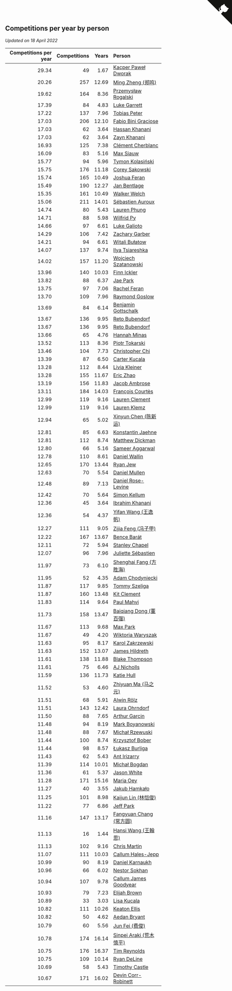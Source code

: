 ## Competitions per year by person

*Updated on 18 April 2022*

| Competitions per year | Competitions | Years | Person |
| ---: | ---: | ---: | :--- |
| 29.34 | 49 | 1.67 | [Kacper Paweł Dworak](https://www.worldcubeassociation.org/persons/2020DWOR01) |
| 20.26 | 257 | 12.69 | [Ming Zheng (郑鸣)](https://www.worldcubeassociation.org/persons/2009ZHEN11) |
| 19.62 | 164 | 8.36 | [Przemysław Rogalski](https://www.worldcubeassociation.org/persons/2013ROGA02) |
| 17.39 | 84 | 4.83 | [Luke Garrett](https://www.worldcubeassociation.org/persons/2017GARR05) |
| 17.22 | 137 | 7.96 | [Tobias Peter](https://www.worldcubeassociation.org/persons/2014PETE03) |
| 17.03 | 206 | 12.10 | [Fabio Bini Graciose](https://www.worldcubeassociation.org/persons/2010GRAC02) |
| 17.03 | 62 | 3.64 | [Hassan Khanani](https://www.worldcubeassociation.org/persons/2018KHAN26) |
| 17.03 | 62 | 3.64 | [Zayn Khanani](https://www.worldcubeassociation.org/persons/2018KHAN28) |
| 16.93 | 125 | 7.38 | [Clément Cherblanc](https://www.worldcubeassociation.org/persons/2014CHER05) |
| 16.09 | 83 | 5.16 | [Max Siauw](https://www.worldcubeassociation.org/persons/2017SIAU02) |
| 15.77 | 94 | 5.96 | [Tymon Kolasiński](https://www.worldcubeassociation.org/persons/2016KOLA02) |
| 15.75 | 176 | 11.18 | [Corey Sakowski](https://www.worldcubeassociation.org/persons/2011SAKO01) |
| 15.74 | 165 | 10.49 | [Joshua Feran](https://www.worldcubeassociation.org/persons/2011FERA01) |
| 15.49 | 190 | 12.27 | [Jan Bentlage](https://www.worldcubeassociation.org/persons/2010BENT01) |
| 15.35 | 161 | 10.49 | [Walker Welch](https://www.worldcubeassociation.org/persons/2011WELC01) |
| 15.06 | 211 | 14.01 | [Sébastien Auroux](https://www.worldcubeassociation.org/persons/2008AURO01) |
| 14.74 | 80 | 5.43 | [Lauren Phung](https://www.worldcubeassociation.org/persons/2016PHUN02) |
| 14.71 | 88 | 5.98 | [Wilfrid Py](https://www.worldcubeassociation.org/persons/2016PYWI01) |
| 14.66 | 97 | 6.61 | [Luke Galioto](https://www.worldcubeassociation.org/persons/2015GALI02) |
| 14.29 | 106 | 7.42 | [Zachary Garber](https://www.worldcubeassociation.org/persons/2014GARB01) |
| 14.21 | 94 | 6.61 | [Witali Bułatow](https://www.worldcubeassociation.org/persons/2015BUAT01) |
| 14.07 | 137 | 9.74 | [Ilya Tsiareshka](https://www.worldcubeassociation.org/persons/2012TERE01) |
| 14.02 | 157 | 11.20 | [Wojciech Szatanowski](https://www.worldcubeassociation.org/persons/2011SZAT01) |
| 13.96 | 140 | 10.03 | [Finn Ickler](https://www.worldcubeassociation.org/persons/2012ICKL01) |
| 13.82 | 88 | 6.37 | [Jae Park](https://www.worldcubeassociation.org/persons/2015PARK24) |
| 13.75 | 97 | 7.06 | [Rachel Feran](https://www.worldcubeassociation.org/persons/2015FERA01) |
| 13.70 | 109 | 7.96 | [Raymond Goslow](https://www.worldcubeassociation.org/persons/2014GOSL01) |
| 13.69 | 84 | 6.14 | [Benjamin Gottschalk](https://www.worldcubeassociation.org/persons/2016GOTT01) |
| 13.67 | 136 | 9.95 | [Reto Bubendorf](https://www.worldcubeassociation.org/persons/2012BUBE01) |
| 13.67 | 136 | 9.95 | [Reto Bubendorf](https://www.worldcubeassociation.org/persons/2012BUBE01) |
| 13.66 | 65 | 4.76 | [Hannah Minas](https://www.worldcubeassociation.org/persons/2017MINA04) |
| 13.52 | 113 | 8.36 | [Piotr Tokarski](https://www.worldcubeassociation.org/persons/2013TOKA01) |
| 13.46 | 104 | 7.73 | [Christopher Chi](https://www.worldcubeassociation.org/persons/2014CHIC01) |
| 13.39 | 87 | 6.50 | [Carter Kucala](https://www.worldcubeassociation.org/persons/2015KUCA01) |
| 13.28 | 112 | 8.44 | [Livia Kleiner](https://www.worldcubeassociation.org/persons/2013KLEI03) |
| 13.28 | 155 | 11.67 | [Eric Zhao](https://www.worldcubeassociation.org/persons/2010ZHAO19) |
| 13.19 | 156 | 11.83 | [Jacob Ambrose](https://www.worldcubeassociation.org/persons/2010AMBR01) |
| 13.11 | 184 | 14.03 | [François Courtès](https://www.worldcubeassociation.org/persons/2008COUR01) |
| 12.99 | 119 | 9.16 | [Lauren Clement](https://www.worldcubeassociation.org/persons/2013KLEM01) |
| 12.99 | 119 | 9.16 | [Lauren Klemz](https://www.worldcubeassociation.org/persons/2013KLEM01) |
| 12.94 | 65 | 5.02 | [Xinyun Chen (陈新运)](https://www.worldcubeassociation.org/persons/2017CHEN36) |
| 12.81 | 85 | 6.63 | [Konstantin Jaehne](https://www.worldcubeassociation.org/persons/2015JAEH01) |
| 12.81 | 112 | 8.74 | [Matthew Dickman](https://www.worldcubeassociation.org/persons/2013DICK01) |
| 12.80 | 66 | 5.16 | [Sameer Aggarwal](https://www.worldcubeassociation.org/persons/2017AGGA01) |
| 12.78 | 110 | 8.61 | [Daniel Wallin](https://www.worldcubeassociation.org/persons/2013WALL03) |
| 12.65 | 170 | 13.44 | [Ryan Jew](https://www.worldcubeassociation.org/persons/2008JEWR01) |
| 12.63 | 70 | 5.54 | [Daniel Mullen](https://www.worldcubeassociation.org/persons/2016MULL04) |
| 12.48 | 89 | 7.13 | [Daniel Rose-Levine](https://www.worldcubeassociation.org/persons/2015ROSE01) |
| 12.42 | 70 | 5.64 | [Simon Kellum](https://www.worldcubeassociation.org/persons/2016KELL12) |
| 12.36 | 45 | 3.64 | [Ibrahim Khanani](https://www.worldcubeassociation.org/persons/2018KHAN27) |
| 12.36 | 54 | 4.37 | [Yifan Wang (王逸帆)](https://www.worldcubeassociation.org/persons/2017WANY29) |
| 12.27 | 111 | 9.05 | [Zijia Feng (冯子甲)](https://www.worldcubeassociation.org/persons/2013FENG02) |
| 12.22 | 167 | 13.67 | [Bence Barát](https://www.worldcubeassociation.org/persons/2008BARA01) |
| 12.11 | 72 | 5.94 | [Stanley Chapel](https://www.worldcubeassociation.org/persons/2016CHAP04) |
| 12.07 | 96 | 7.96 | [Juliette Sébastien](https://www.worldcubeassociation.org/persons/2014SEBA01) |
| 11.97 | 73 | 6.10 | [Shenghai Fang (方胜海)](https://www.worldcubeassociation.org/persons/2016FANG01) |
| 11.95 | 52 | 4.35 | [Adam Chodyniecki](https://www.worldcubeassociation.org/persons/2017CHOD02) |
| 11.87 | 117 | 9.85 | [Tommy Szeliga](https://www.worldcubeassociation.org/persons/2012SZEL01) |
| 11.87 | 160 | 13.48 | [Kit Clement](https://www.worldcubeassociation.org/persons/2008CLEM01) |
| 11.83 | 114 | 9.64 | [Paul Mahvi](https://www.worldcubeassociation.org/persons/2012MAHV01) |
| 11.73 | 158 | 13.47 | [Baiqiang Dong (董百强)](https://www.worldcubeassociation.org/persons/2008DONG06) |
| 11.67 | 113 | 9.68 | [Max Park](https://www.worldcubeassociation.org/persons/2012PARK03) |
| 11.67 | 49 | 4.20 | [Wiktoria Waryszak](https://www.worldcubeassociation.org/persons/2018WARY01) |
| 11.63 | 95 | 8.17 | [Karol Zakrzewski](https://www.worldcubeassociation.org/persons/2014ZAKR01) |
| 11.63 | 152 | 13.07 | [James Hildreth](https://www.worldcubeassociation.org/persons/2009HILD01) |
| 11.61 | 138 | 11.88 | [Blake Thompson](https://www.worldcubeassociation.org/persons/2010THOM03) |
| 11.61 | 75 | 6.46 | [AJ Nicholls](https://www.worldcubeassociation.org/persons/2015NICH04) |
| 11.59 | 136 | 11.73 | [Katie Hull](https://www.worldcubeassociation.org/persons/2010HULL01) |
| 11.52 | 53 | 4.60 | [Zhiyuan Ma (马之元)](https://www.worldcubeassociation.org/persons/2017MAZH04) |
| 11.51 | 68 | 5.91 | [Alwin Rölz](https://www.worldcubeassociation.org/persons/2016ROLZ01) |
| 11.51 | 143 | 12.42 | [Laura Ohrndorf](https://www.worldcubeassociation.org/persons/2009OHRN01) |
| 11.50 | 88 | 7.65 | [Arthur Garcin](https://www.worldcubeassociation.org/persons/2014GARC27) |
| 11.48 | 94 | 8.19 | [Mark Boyanowski](https://www.worldcubeassociation.org/persons/2014BOYA01) |
| 11.48 | 88 | 7.67 | [Michał Rzewuski](https://www.worldcubeassociation.org/persons/2014RZEW01) |
| 11.44 | 100 | 8.74 | [Krzysztof Bober](https://www.worldcubeassociation.org/persons/2013BOBE01) |
| 11.44 | 98 | 8.57 | [Łukasz Burliga](https://www.worldcubeassociation.org/persons/2013BURL01) |
| 11.43 | 62 | 5.43 | [Ant Irizarry](https://www.worldcubeassociation.org/persons/2016IRIZ02) |
| 11.39 | 114 | 10.01 | [Michał Bogdan](https://www.worldcubeassociation.org/persons/2012BOGD01) |
| 11.36 | 61 | 5.37 | [Jason White](https://www.worldcubeassociation.org/persons/2016WHIT16) |
| 11.28 | 171 | 15.16 | [Maria Oey](https://www.worldcubeassociation.org/persons/2007OEYM01) |
| 11.27 | 40 | 3.55 | [Jakub Hamkało](https://www.worldcubeassociation.org/persons/2018HAMK01) |
| 11.25 | 101 | 8.98 | [Kaijun Lin (林恺俊)](https://www.worldcubeassociation.org/persons/2013LINK01) |
| 11.22 | 77 | 6.86 | [Jeff Park](https://www.worldcubeassociation.org/persons/2015PARK08) |
| 11.16 | 147 | 13.17 | [Fangyuan Chang (常方圆)](https://www.worldcubeassociation.org/persons/2009CHAN04) |
| 11.13 | 16 | 1.44 | [Hansi Wang (王翰思)](https://www.worldcubeassociation.org/persons/2020WANG19) |
| 11.13 | 102 | 9.16 | [Chris Martin](https://www.worldcubeassociation.org/persons/2013MART03) |
| 11.07 | 111 | 10.03 | [Callum Hales-Jepp](https://www.worldcubeassociation.org/persons/2012HALE01) |
| 10.99 | 90 | 8.19 | [Daniel Karnaukh](https://www.worldcubeassociation.org/persons/2014KARN02) |
| 10.96 | 66 | 6.02 | [Nestor Sokhan](https://www.worldcubeassociation.org/persons/2016SOKH01) |
| 10.94 | 107 | 9.78 | [Callum James Goodyear](https://www.worldcubeassociation.org/persons/2012GOOD02) |
| 10.93 | 79 | 7.23 | [Elijah Brown](https://www.worldcubeassociation.org/persons/2015BROW03) |
| 10.89 | 33 | 3.03 | [Lisa Kucala](https://www.worldcubeassociation.org/persons/2019KUCA01) |
| 10.82 | 111 | 10.26 | [Keaton Ellis](https://www.worldcubeassociation.org/persons/2012ELLI01) |
| 10.82 | 50 | 4.62 | [Aedan Bryant](https://www.worldcubeassociation.org/persons/2017BRYA06) |
| 10.79 | 60 | 5.56 | [Jun Fei (费俊)](https://www.worldcubeassociation.org/persons/2016FEIJ02) |
| 10.78 | 174 | 16.14 | [Sinpei Araki (荒木慎平)](https://www.worldcubeassociation.org/persons/2006ARAK01) |
| 10.75 | 176 | 16.37 | [Tim Reynolds](https://www.worldcubeassociation.org/persons/2005REYN01) |
| 10.75 | 109 | 10.14 | [Ryan DeLine](https://www.worldcubeassociation.org/persons/2012DELI01) |
| 10.69 | 58 | 5.43 | [Timothy Castle](https://www.worldcubeassociation.org/persons/2016CAST48) |
| 10.67 | 171 | 16.02 | [Devin Corr-Robinett](https://www.worldcubeassociation.org/persons/2006CORR01) |


<a href="https://github.com/jonatanklosko/wca_statistics" class="github-corner" aria-label="View source on Github"><svg width="80" height="80" viewBox="0 0 250 250" style="fill:#151513; color:#fff; position: absolute; top: 0; border: 0; right: 0;" aria-hidden="true"><path d="M0,0 L115,115 L130,115 L142,142 L250,250 L250,0 Z"></path><path d="M128.3,109.0 C113.8,99.7 119.0,89.6 119.0,89.6 C122.0,82.7 120.5,78.6 120.5,78.6 C119.2,72.0 123.4,76.3 123.4,76.3 C127.3,80.9 125.5,87.3 125.5,87.3 C122.9,97.6 130.6,101.9 134.4,103.2" fill="currentColor" style="transform-origin: 130px 106px;" class="octo-arm"></path><path d="M115.0,115.0 C114.9,115.1 118.7,116.5 119.8,115.4 L133.7,101.6 C136.9,99.2 139.9,98.4 142.2,98.6 C133.8,88.0 127.5,74.4 143.8,58.0 C148.5,53.4 154.0,51.2 159.7,51.0 C160.3,49.4 163.2,43.6 171.4,40.1 C171.4,40.1 176.1,42.5 178.8,56.2 C183.1,58.6 187.2,61.8 190.9,65.4 C194.5,69.0 197.7,73.2 200.1,77.6 C213.8,80.2 216.3,84.9 216.3,84.9 C212.7,93.1 206.9,96.0 205.4,96.6 C205.1,102.4 203.0,107.8 198.3,112.5 C181.9,128.9 168.3,122.5 157.7,114.1 C157.9,116.9 156.7,120.9 152.7,124.9 L141.0,136.5 C139.8,137.7 141.6,141.9 141.8,141.8 Z" fill="currentColor" class="octo-body"></path></svg></a><style>.github-corner:hover .octo-arm{animation:octocat-wave 560ms ease-in-out}@keyframes octocat-wave{0%,100%{transform:rotate(0)}20%,60%{transform:rotate(-25deg)}40%,80%{transform:rotate(10deg)}}@media (max-width:500px){.github-corner:hover .octo-arm{animation:none}.github-corner .octo-arm{animation:octocat-wave 560ms ease-in-out}}</style>
